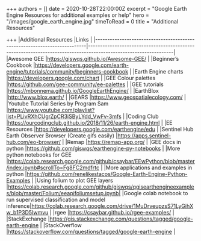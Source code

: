+++
authors = []
date = 2020-10-28T22:00:00Z
excerpt = "Google Earth Engine Resources for additional examples or help"
hero = "/images/google_earth_engine.jpg"
timeToRead = 0
title = "Additional Resources"

+++
|Additional Resources                                                      |Links                                                                                                            |
|--------------------------------------------------------------------------|-----------------------------------------------------------------------------------------------------------------|
|Awesome GEE                                                               |https://giswqs.github.io/Awesome-GEE/                                                                            |
|Beginner’s Cookbook                                                       |https://developers.google.com/earth-engine/tutorials/community/beginners-cookbook                                |
|Earth Engine charts                                                       |https://developers.google.com/chart                                                                              |
|GEE Colour palettes                                                       |https://github.com/gee-community/ee-palettes                                                                     |
|GEE tutorials                                                             |https://mbonnema.github.io/GoogleEarthEngine/                                                                    |
|EarthBlox                                                                 |http://www.blox.earth/                                                                                           |
|GEARS                                                                     |https://www.geospatialecology.com/                                                                               |
|Youtube Tutorial Series by Program Sam                                    |https://www.youtube.com/playlist?list=PLivRXhCUgrZpCR3iSByLYdd_VwFv-3mfs                                         |
|Coding Club                                                               |https://ourcodingclub.github.io/2018/11/26/earth-engine.html                                                     |
|EE Resources                                                              |https://developers.google.com/earthengine/edu                                                                    |
|Sentinel Hub Earth Observer Browser (Create gifs easily)                  |https://apps.sentinel-hub.com/eo-browser/                                                                         |
|Remap                                                                     |https://remap-app.org/                                                                                            |
|GEE docs in python                                                        |https://github.com/giswqs/earthengine-py-notebooks                                                                 |
|More python notebooks for GEE                                             |https://colab.research.google.com/github/csaybar/EEwPython/blob/master/index.ipynb#scrollTo=Fg8FC2mdfrtc         |
|More applications and examples in python                                  |https://github.com/renelikestacos/Google-Earth-Engine-Python-Examples                                                |
|Using folium to plot GEE layers                                           |https://colab.research.google.com/github/giswqs/qgisearthengineexamples/blob/master/Folium/eeapifoliumsetup.ipynb|
|Google colab notebook to run supervised classification and model inference|https://colab.research.google.com/drive/1MuDrveupzsS71LyGihXw_b1P3D5Iwmvu                                        |
|rgee                                                                      |https://csaybar.github.io/rgee-examples/                                                                         |
|StackExchange                                                             |https://gis.stackexchange.com/questions/tagged/google-earth-engine                                               |
|StackOverflow                                                             |https://stackoverflow.com/questions/tagged/google-earth-engine                                                   |